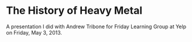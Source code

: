 # The History of Heavy Metal

A presentation I did with Andrew Tribone for Friday Learning Group at Yelp on Friday, May 3, 2013.
